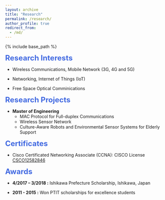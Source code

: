 ```yaml
---
layout: archive
title: "Research"
permalink: /research/
author_profile: true
redirect_from:
  - /md/
---
```


{% include base_path %}

**<font size = "5" color="#4169E1">Research Interests</font>**
- Wireless Communications, Mobile Network (3G, 4G and 5G)

- Networking, Internet of Things (IoT)

- Free Space Optical Comminications


**<font size = "5" color="#4169E1">Research Projects</font>**
- **Master of Engineering** 
  - MAC Protocol for Full-duplex Communications
  - Wireless Sensor Network
  - Culture-Aware Robots and Environmental Sensor Systems for Elderly Support

**<font size = "5" color="#4169E1">Certificates</font>**
  - Cisco Certificated Networking Associate (CCNA): 
	CISCO License [CSCO12582846](https://datnguyenminh.github.io/files/CCNA_NMDAT_Certificate.pdf)


**<font size = "5" color="#4169E1">Awards</font>**
  - **4/2017 – 3/2018 :** Ishikawa Prefecture Scholarship, Ishikawa, Japan

  - **2011 - 2015 :** Won PTIT scholarships for excellence students


